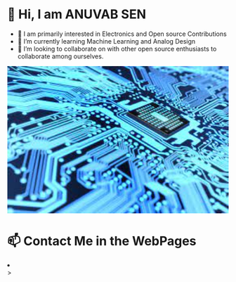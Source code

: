 # 👋 Hi, I am ANUVAB SEN
- 👀 I am primarily interested in Electronics and Open source Contributions
- 🌱 I’m currently learning Machine Learning and Analog Design
- 💞️ I’m looking to collaborate on with other open source enthusiasts to collaborate among ourselves.
<p align="center">
  <img width="800" hieght="800" src="Download.jpg">
</p>
   
# 📫 Contact Me in the WebPages
  <li><i class="fas fa-dog"></i></li>>



<!---
AnuvabSen1/AnuvabSen1 is a ✨ special ✨ repository because its `README.md` (this file) appears on your GitHub profile.
You can click the Preview link to take a look at your changes.
--->
